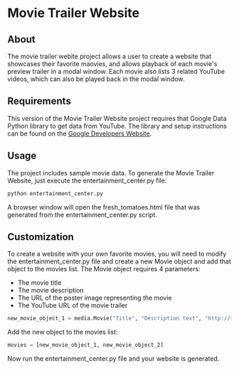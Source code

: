 # Movie Trailer Website

## About
The movie trailer webite project allows a user to create a website that showcases their favorite maovies, 
and allows playback of each movie's preview trailer in a modal window. Each movie also lists 3 related YouTube
videos, which can also be played back in the modal window.

## Requirements
This version of the Movie Trailer Website project requires that Google Data Python library to get data from YouTube.
The library and setup instructions can be found on the [Google Developers Website](https://developers.google.com/gdata/articles/python_client_lib#library).

## Usage
The project includes sample movie data. To generate the Movie Trailer Website, just execute the entertainment_center.py file:

```python
python entertainment_center.py
```

A browser window will open the fresh_tomatoes.html file that was generated from the entertainment_center.py script.


## Customization
To create a website with your own favorite movies, you will need to modify the entertainment_center.py file and create a new Movie object and add that object to the movies list.
The Movie object requires 4 parameters: 
* The movie title
* The movie description
* The URL of the poster image representing the movie
* The YouTube URL of the movie trailer

``` python
new_movie_object_1 = media.Movie("Title", "Description text", "http://image.url/poster.jpg", "https://youtu.be/6k01DIVDJlY")
```

Add the new object to the movies list:

```python
movies = [new_movie_object_1, new_movie_object_2]
```

Now run the entertainment_center.py file and your website is generated.


